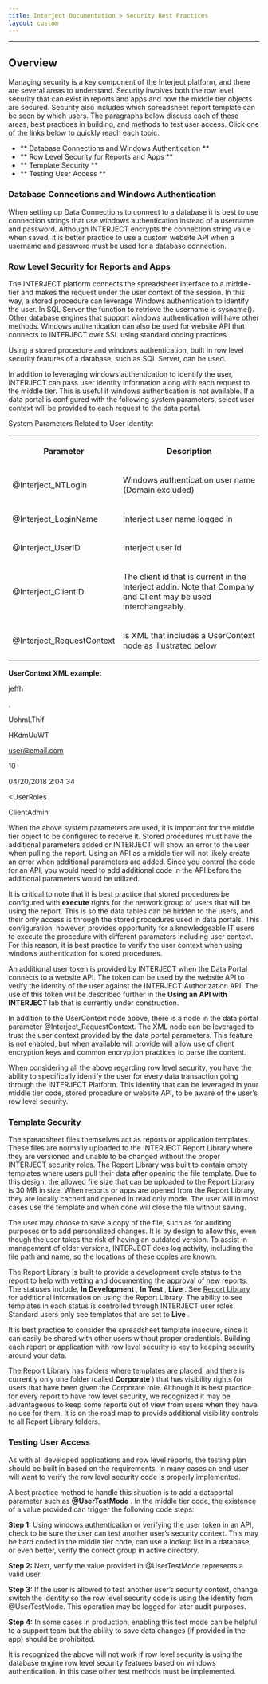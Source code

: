 ```yaml
---
title: Interject Documentation > Security Best Practices
layout: custom
---
```

* * *

##  **Overview**

Managing security is a key component of the Interject platform, and there are several areas to understand. Security involves both the row level security that can exist in reports and apps and how the middle tier objects are secured. Security also includes which spreadsheet report template can be seen by which users. The paragraphs below discuss each of these areas, best practices in building, and methods to test user access. Click one of the links below to quickly reach each topic. 

  * ** Database Connections and Windows Authentication  **
  * ** Row Level Security for Reports and Apps  **
  * ** Template Security  **
  * ** Testing User Access  **



###  Database Connections and Windows Authentication 

When setting up Data Connections to connect to a database it is best to use connection strings that use windows authentication instead of a username and password. Although INTERJECT encrypts the connection string value when saved, it is better practice to use a custom website API when a username and password must be used for a database connection. 

###  Row Level Security for Reports and Apps 

The INTERJECT platform connects the spreadsheet interface to a middle-tier and makes the request under the user context of the session. In this way, a stored procedure can leverage Windows authentication to identify the user. In SQL Server the function to retrieve the username is sysname(). Other database engines that support windows authentication will have other methods. Windows authentication can also be used for website API that connects to INTERJECT over SSL using standard coding practices. 

Using a stored procedure and windows authentication, built in row level security features of a database, such as SQL Server, can be used. 

In addition to leveraging windows authentication to identify the user, INTERJECT can pass user identity information along with each request to the middle tier. This is useful if windows authentication is not available. If a data portal is configured with the following system parameters, select user context will be provided to each request to the data portal. 

System Parameters Related to User Identity:   
  
<table>  
<tr>  
<th>

Parameter 
</th>  
<th>

Description 
</th> </tr>  
<tr>  
<td>

@Interject_NTLogin  
</td>  
<td>

Windows authentication user name (Domain excluded)  
</td> </tr>  
<tr>  
<td>

@Interject_LoginName  
</td>  
<td>

Interject user name logged in  
</td> </tr>  
<tr>  
<td>

@Interject_UserID  
</td>  
<td>

Interject user id  
</td> </tr>  
<tr>  
<td>

@Interject_ClientID  
</td>  
<td>

The client id that is current in the Interject addin. Note that Company and Client may be used interchangeably.  
</td> </tr>  
<tr>  
<td>

@Interject_RequestContext  
</td>  
<td>

Is XML that includes a UserContext node as illustrated below  
</td> </tr> </table>

  


**UserContext XML example:**

<UserContext>

<MachineLoginName>jeffh</MachineLoginName>

<MachineName>.</MachineName>

<FullName> </FullName>

<UserId>UohmLThif</UserId>

<ClientId>HKdmUuWT</ClientId>

<LoginName>user@email.com</LoginName>

<LoginAuthTypeId>10</LoginAuthTypeId>

<LoginDateUtc>04/20/2018 2:04:34</LoginDateUtc>

<UserRoles 

<Role>ClientAdmin</Role>

</UserRoles>

</UserContext>

When the above system parameters are used, it is important for the middle tier object to be configured to receive it. Stored procedures must have the additional parameters added or INTERJECT will show an error to the user when pulling the report. Using an API as a middle tier will not likely create an error when additional parameters are added. Since you control the code for an API, you would need to add additional code in the API before the additional parameters would be utilized. 

It is critical to note that it is best practice that stored procedures be configured with **execute** rights for the network group of users that will be using the report. This is so the data tables can be hidden to the users, and their only access is through the stored procedures used in data portals. This configuration, however, provides opportunity for a knowledgeable IT users to execute the procedure with different parameters including user context. For this reason, it is best practice to verify the user context when using windows authentication for stored procedures. 

An additional user token is provided by INTERJECT when the Data Portal connects to a website API. The token can be used by the website API to verify the identity of the user against the INTERJECT Authorization API. The use of this token will be described further in the **Using an API with INTERJECT** lab that is currently under construction. 

In addition to the UserContext node above, there is a node in the data portal parameter @Interject_RequestContext. The XML node  <UserContextEncrypted></UserContextEncrypted> can be leveraged to trust the user context provided by the data portal parameters. This feature is not enabled, but when available will provide will allow use of client encryption keys and common encryption practices to parse the content. 

When considering all the above regarding row level security, you have the ability to specifically identify the user for every data transaction going through the INTERJECT Platform. This identity that can be leveraged in your middle tier code, stored procedure or website API, to be aware of the user’s row level security. 

###  Template Security 

The spreadsheet files themselves act as reports or application templates. These files are normally uploaded to the INTERJECT Report Library where they are versioned and unable to be changed without the proper INTERJECT security roles. The Report Library was built to contain empty templates where users pull their data after opening the file template. Due to this design, the allowed file size that can be uploaded to the Report Library is 30 MB in size. When reports or apps are opened from the Report Library, they are locally cached and opened in read only mode. The user will in most cases use the template and when done will close the file without saving. 

The user may choose to save a copy of the file, such as for auditing purposes or to add personalized changes. It is by design to allow this, even though the user takes the risk of having an outdated version. To assist in management of older versions, INTERJECT does log activity, including the file path and name, so the locations of these copies are known. 

The Report Library is built to provide a development cycle status to the report to help with vetting and documenting the approval of new reports. The statuses include, **In Development** , **In Test** , **Live** . See [ Report Library ](/wPortal/INTERJECT-Ribbon-Menu-Items_83689479.html) for additional information on using the Report Library. The ability to see templates in each status is controlled through INTERJECT user roles. Standard users only see templates that are set to **Live** . 

It is best practice to consider the spreadsheet template insecure, since it can easily be shared with other users without proper credentials. Building each report or application with row level security is key to keeping security around your data. 

The Report Library has folders where templates are placed, and there is currently only one folder (called **Corporate** ) that has visibility rights for users that have been given the Corporate role. Although it is best practice for every report to have row level security, we recognized it may be advantageous to keep some reports out of view from users when they have no use for them. It is on the road map to provide additional visibility controls to all Report Library folders. 

###  Testing User Access 

As with all developed applications and row level reports, the testing plan should be built in based on the requirements. In many cases an end-user will want to verify the row level security code is properly implemented. 

A best practice method to handle this situation is to add a dataportal parameter such as **@UserTestMode** . In the middle tier code, the existence of a value provided can trigger the following code steps: 

**Step 1:** Using windows authentication or verifying the user token in an API, check to be sure the user can test another user’s security context. This may be hard coded in the middle tier code, can use a lookup list in a database, or even better, verify the correct group in active directory. 

**Step 2:** Next, verify the value provided in @UserTestMode represents a valid user. 

**Step 3:** If the user is allowed to test another user’s security context, change switch the identity so the row level security code is using the identity from @UserTestMode. This operation may be logged for later audit purposes. 

**Step 4:** In some cases in production, enabling this test mode can be helpful to a support team but the ability to save data changes (if provided in the app) should be prohibited. 

It is recognized the above will not work if row level security is using the database engine row level security features based on windows authentication. In this case other test methods must be implemented. 

  


  


  


  


  


  


  


  


  

